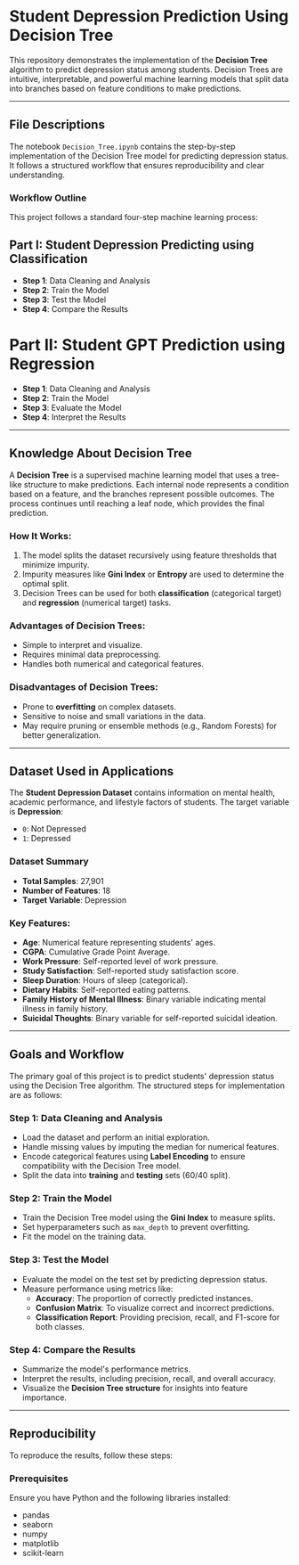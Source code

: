 # Student Depression Prediction Using Decision Tree

This repository demonstrates the implementation of the **Decision Tree** algorithm to predict depression status among students. Decision Trees are intuitive, interpretable, and powerful machine learning models that split data into branches based on feature conditions to make predictions.

---

## File Descriptions  

The notebook `Decision_Tree.ipynb` contains the step-by-step implementation of the Decision Tree model for predicting depression status. It follows a structured workflow that ensures reproducibility and clear understanding.

### Workflow Outline  
This project follows a standard four-step machine learning process: 
## Part I: Student Depression Predicting using Classification 
- **Step 1**: Data Cleaning and Analysis  
- **Step 2**: Train the Model  
- **Step 3**: Test the Model  
- **Step 4**: Compare the Results  

# Part II: Student GPT Prediction using Regression

- **Step 1**: Data Cleaning and Analysis  
- **Step 2**: Train the Model  
- **Step 3**: Evaluate the Model  
- **Step 4**: Interpret the Results

---

## Knowledge About Decision Tree  

A **Decision Tree** is a supervised machine learning model that uses a tree-like structure to make predictions. Each internal node represents a condition based on a feature, and the branches represent possible outcomes. The process continues until reaching a leaf node, which provides the final prediction.

### How It Works:  
1. The model splits the dataset recursively using feature thresholds that minimize impurity.  
2. Impurity measures like **Gini Index** or **Entropy** are used to determine the optimal split.  
3. Decision Trees can be used for both **classification** (categorical target) and **regression** (numerical target) tasks.  

### Advantages of Decision Trees:  
- Simple to interpret and visualize.  
- Requires minimal data preprocessing.  
- Handles both numerical and categorical features.  

### Disadvantages of Decision Trees:  
- Prone to **overfitting** on complex datasets.  
- Sensitive to noise and small variations in the data.  
- May require pruning or ensemble methods (e.g., Random Forests) for better generalization.

---

## Dataset Used in Applications  

The **Student Depression Dataset** contains information on mental health, academic performance, and lifestyle factors of students. The target variable is **Depression**:  
- `0`: Not Depressed  
- `1`: Depressed  

### Dataset Summary  
- **Total Samples**: 27,901  
- **Number of Features**: 18  
- **Target Variable**: Depression  

### Key Features:  
- **Age**: Numerical feature representing students' ages.  
- **CGPA**: Cumulative Grade Point Average.  
- **Work Pressure**: Self-reported level of work pressure.  
- **Study Satisfaction**: Self-reported study satisfaction score.  
- **Sleep Duration**: Hours of sleep (categorical).  
- **Dietary Habits**: Self-reported eating patterns.  
- **Family History of Mental Illness**: Binary variable indicating mental illness in family history.  
- **Suicidal Thoughts**: Binary variable for self-reported suicidal ideation.

---

## Goals and Workflow  

The primary goal of this project is to predict students' depression status using the Decision Tree algorithm. The structured steps for implementation are as follows:  

### **Step 1: Data Cleaning and Analysis**  
- Load the dataset and perform an initial exploration.  
- Handle missing values by imputing the median for numerical features.  
- Encode categorical features using **Label Encoding** to ensure compatibility with the Decision Tree model.  
- Split the data into **training** and **testing** sets (60/40 split).  

### **Step 2: Train the Model**  
- Train the Decision Tree model using the **Gini Index** to measure splits.  
- Set hyperparameters such as `max_depth` to prevent overfitting.  
- Fit the model on the training data.

### **Step 3: Test the Model**  
- Evaluate the model on the test set by predicting depression status.  
- Measure performance using metrics like:  
   - **Accuracy**: The proportion of correctly predicted instances.  
   - **Confusion Matrix**: To visualize correct and incorrect predictions.  
   - **Classification Report**: Providing precision, recall, and F1-score for both classes.  

### **Step 4: Compare the Results**  
- Summarize the model's performance metrics.  
- Interpret the results, including precision, recall, and overall accuracy.  
- Visualize the **Decision Tree structure** for insights into feature importance.  

---

## Reproducibility  

To reproduce the results, follow these steps:

### Prerequisites  
Ensure you have Python and the following libraries installed:  
- pandas
- seaborn
- numpy
- matplotlib
- scikit-learn


